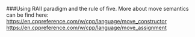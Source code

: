 ###Using RAII paradigm and the rule of five. 
More about move semantics can be find here: 
https://en.cppreference.com/w/cpp/language/move_constructor
https://en.cppreference.com/w/cpp/language/move_assignment
